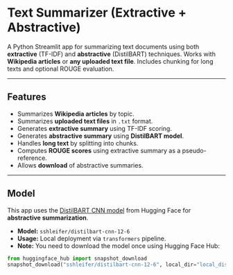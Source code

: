 # Text Summarizer (Extractive + Abstractive)

A Python Streamlit app for summarizing text documents using both **extractive** (TF-IDF) and **abstractive** (DistilBART) techniques. Works with **Wikipedia articles** or **any uploaded text file**. Includes chunking for long texts and optional ROUGE evaluation.

---

## Features

- Summarizes **Wikipedia articles** by topic.  
- Summarizes **uploaded text files** in `.txt` format.  
- Generates **extractive summary** using TF-IDF scoring.  
- Generates **abstractive summary** using **DistilBART model**.  
- Handles **long text** by splitting into chunks.  
- Computes **ROUGE scores** using extractive summary as a pseudo-reference.  
- Allows **download** of abstractive summaries.  

---

## Model

This app uses the [DistilBART CNN model](https://huggingface.co/sshleifer/distilbart-cnn-12-6) from Hugging Face for **abstractive summarization**.

- **Model:** `sshleifer/distilbart-cnn-12-6`  
- **Usage:** Local deployment via `transformers` pipeline.  
- **Note:** You need to download the model once using Hugging Face Hub:

```python
from huggingface_hub import snapshot_download
snapshot_download("sshleifer/distilbart-cnn-12-6", local_dir="local_distilbart_model")
